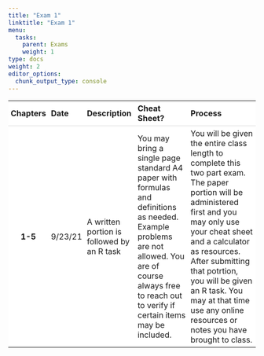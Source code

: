 ```yaml
---
title: "Exam 1"
linktitle: "Exam 1"
menu:
  tasks:
    parent: Exams
    weight: 1
type: docs
weight: 2
editor_options: 
  chunk_output_type: console
---
```

<script src="/rmarkdown-libs/kePrint/kePrint.js"></script>
<link href="/rmarkdown-libs/lightable/lightable.css" rel="stylesheet" />



<style>
span.boxed {
  border: 0px solid #FFFFFF;
  padding: 5px;
  color: #FFFFFF;
  background-color: #005b96;
  display: inline;
} 

table {
   margin-left: auto;
   margin-right: auto;
}

table thead th { border-bottom: 1px solid #ddd; 
}

th, td { padding: 5px; 
}

table > tbody > tr:hover > td, table > tbody > tr:hover > th {
  background-color: #ffffff;
}
</style>



<center>
<table>
 <thead>
  <tr>
   <th style="text-align:center;background-color: #ffffff !important;vertical-align: middle !important;"> Chapters </th>
   <th style="text-align:left;background-color: #ffffff !important;vertical-align: middle !important;"> Date </th>
   <th style="text-align:left;background-color: #ffffff !important;vertical-align: middle !important;"> Description </th>
   <th style="text-align:left;background-color: #ffffff !important;vertical-align: middle !important;"> Cheat Sheet? </th>
   <th style="text-align:left;background-color: #ffffff !important;vertical-align: middle !important;"> Process </th>
  </tr>
 </thead>
<tbody>
  <tr>
   <td style="text-align:center;font-weight: bold;background-color: #ffffff !important;vertical-align: middle !important;"> 1-5 </td>
   <td style="text-align:left;background-color: #ffffff !important;vertical-align: middle !important;"> 9/23/21 </td>
   <td style="text-align:left;background-color: #ffffff !important;vertical-align: middle !important;"> A written portion is followed by an R task </td>
   <td style="text-align:left;background-color: #ffffff !important;vertical-align: middle !important;"> You may bring a single page standard A4 paper with formulas and definitions as needed. Example problems are not allowed. You are of course always free to reach out to verify if certain items may be included. </td>
   <td style="text-align:left;background-color: #ffffff !important;vertical-align: middle !important;"> You will be given the entire class length to complete this two part exam. The paper portion will be administered first and you may only use your cheat sheet and a calculator as resources. After submitting that potrtion, you will be given an R task. You may at that time use any online resources or notes you have brought to class. </td>
  </tr>
</tbody>
</table>
</center>

